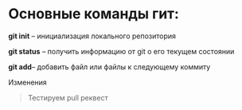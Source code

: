 # Основные команды гит:

**git init** – инициализация локального репозитория

**git status** – получить информацию от git о его текущем состоянии

**git add**– добавить файл или файлы к следующему коммиту

Изменения 

>Тестируем pull реквест 